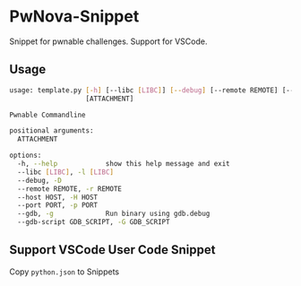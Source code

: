 # PwNova-Snippet
Snippet for pwnable challenges. Support for VSCode.

## Usage
```sh
usage: template.py [-h] [--libc [LIBC]] [--debug] [--remote REMOTE] [--host HOST] [--port PORT] [--gdb] [--gdb-script GDB_SCRIPT]
                   [ATTACHMENT]

Pwnable Commandline

positional arguments:
  ATTACHMENT

options:
  -h, --help            show this help message and exit
  --libc [LIBC], -l [LIBC]
  --debug, -D
  --remote REMOTE, -r REMOTE
  --host HOST, -H HOST
  --port PORT, -p PORT
  --gdb, -g             Run binary using gdb.debug
  --gdb-script GDB_SCRIPT, -G GDB_SCRIPT
```

## Support VSCode User Code Snippet
Copy `python.json` to Snippets